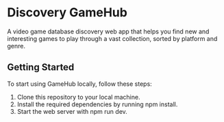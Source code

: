 # Discovery GameHub
A video game database discovery web app that helps you find new and interesting games to play through a vast collection, sorted by platform and genre.

## Getting Started
To start using GameHub locally, follow these steps:

1. Clone this repository to your local machine.
2. Install the required dependencies by running npm install.
3. Start the web server with npm run dev.

